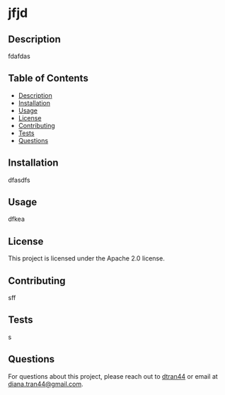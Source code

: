 
# jfjd

## Description
fdafdas

## Table of Contents
- [Description](#description)
- [Installation](#installation)
- [Usage](#usage)
- [License](#license)
- [Contributing](#contributing)
- [Tests](#tests)
- [Questions](#questions)

## Installation
dfasdfs

## Usage
dfkea

## License
This project is licensed under the Apache 2.0 license.

## Contributing
sff

## Tests
s

## Questions
For questions about this project, please reach out to [dtran44](https://github.com/dtran44) or email at diana.tran44@gmail.com.
